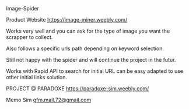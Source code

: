
Image-Spider

Product Website
https://image-miner.weebly.com/

Works very well and you can ask for the type of image you want the scrapper to collect. 

Also follows a specific urls path depending on keyword selection. 

Still not happy with the spider and will continue the project in the futur.

Works with Rapid API to search for initial URL can be easy adapted to use other initial links solution.

PROJECT @ PARADOXE
https://paradoxe-sim.weebly.com/

Memo Sim
gfm.mail.72@gmail.com
